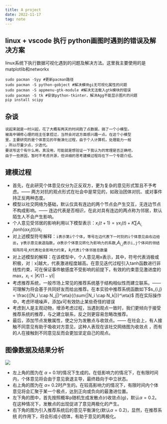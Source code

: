 ```yaml
---
title: A project
date: 2022-11-17
tag: note
---
```

## linux + vscode 执行 python画图时遇到的错误及解决方案
linux系统下执行数据可视化遇到的问题及解决方法。这里我主要使用的是matplotlib和networkx
```
sudo pacman -Syy #更新pacman路径 
sudo pacman -S python-gobject #解决模块gi无可视化属性的问题
sudo pacman -S appmenu-gtk-module #解决无法载入gtk模块的错误
sudo pacman -S tk #安装python-tkinter，解决Agg不能显示图片的问题
pip install scipy 
```
## 杂谈 
    说起来就是一时兴起，花了大概有两天的时间跑了点数据，搞了一个小模型。
    被高中辅修心理的班主任拿捏过，当然会对这方面感兴趣一点。在这个小模型
    里，主要研究的是个体意见的平衡演化过程，由于个人计算机，处理能力一般
    ，所以尽量少点，少迭代。
    要说写这个有什么用，真没用，可能就是想验证一下我认为的常理是否正确吧，
    由于一些原因，暂时不考虑开源，但详细的思考建模过程将在下一个专题介绍。

## 建模过程
- 首先，在此研究个体意见仅分为正反双方，更为复杂的意见形式暂且不予考虑。—— 两方对抗的观点形式在社会中是常见的，如政治团体对抗、或对事件持正反两种态度。    
- 模型以社交网络为基础，默认仅具有连边的两个节点会产生交互，无连边节点不构成影响。—— 连边代表是否相识，在此对具有连边的两点称为邻居，默认陌生人不会产生影响。    
- 个人意见受邻居的影响利用以下模型表示：$x_i(t+1)=\gamma x_i(t) + K \sum{A_{i,j}}{tanh(\alpha x_j (t))}/k_i$     
- 对上述模型符号解释：`i表示第i个个体`，`等号左边代表下一时刻的i个体意见由右边给出`，$\gamma$`表示意见衰退指数`，$\alpha$`表示个体意见转化为影响力的系数`,$A_{i,j}$`表示i,j个体间的领结矩阵符号`,`K代表社会影响力约束`，$k_i$`代表i个体邻居总数量`    
- 对上述模型的解释：在该模型中，个人意见用x表示，其中，符号代表消极或积极，对｜x|越大，代表激进程度越高。在意见迭代过程引入tanh函数进行非线性约束，可在保证事件敏感度不受影响的前提下，有效的约束意见激进度的max，$x_i < |K/(1 - \gamma)|$    
- 考虑推荐系统，一般市场上常见的推荐系统基于结构相似性而建立联系。—— 可理解为将会基于共同好友而给出推荐。在本实验中推荐系统函数如下$s_{i,j} = \frac{(|N_i \cap N_j|)^\eta}{(\sum{|N_i \cap N_k|})^\eta}$ 而在实际操作中，考虑环境噪声，添加$\epsilon$可有效防止某些奇怪的错误    
- 考虑到人是主观动物，增添考虑过程，当遇到观点一致时，我们更倾向于接受推荐系统的推荐，与之建立联系，反之则更容易忽略改推荐。    
- 最后，添加节点发散属性，使之分为发散点与收敛点。—— 在社会上，有人接触不同意见有助于吸收对方意见，这种人表现在该社交网络图为收敛点 ，而有的人在接触到不同意见反而会更加坚定自己的观点。    
## 图像数据及结果分析
![]( https://surplus-1311636487.cos.ap-beijing.myqcloud.com/recommend.jpg )       
- 左上角的图为在 $\alpha$ = 0.1的情况下生成的。在低影响力的情况下，在有限时间内，个体意见将会由于意见衰退主导，最终趋向于中立状态。     
- 右上角的图为在 $\alpha$=  0.2时产生的。在较高影响力的情况下，有限时间内个体意见将会汇聚于某一个极点，达到正向或负向的最激进位置。    
- 左下角的图中，首先按照概率p随机生成发散点(r)收敛点(g)，默认$\alpha = 0.2$。在这种情况下，发散点的出现促进了意见两极化的产生。    
- 右下角的图为引入推荐系统后的意见平衡演化(默认$\alpha = 0.2$)，显然，在推荐系统 的作用下，将会形成小团体，有助于意见的两极化。    
    